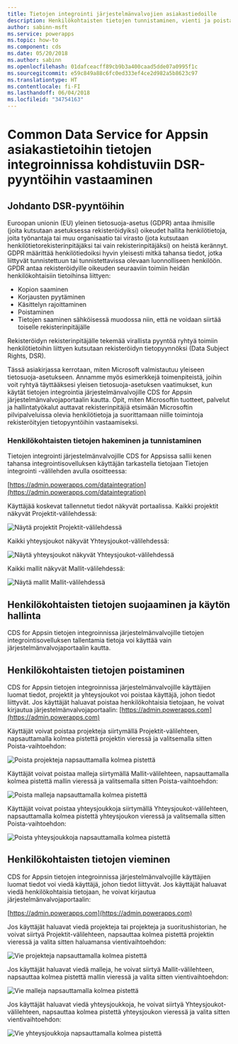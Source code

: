 ```yaml
---
title: Tietojen integrointi järjestelmänvalvojien asiakastiedoille
description: Henkilökohtaisten tietojen tunnistaminen, vienti ja poistaminen tietojen integroinnissa CDS for Apps -järjestelmänvalvojille
author: sabinn-msft
ms.service: powerapps
ms.topic: how-to
ms.component: cds
ms.date: 05/20/2018
ms.author: sabinn
ms.openlocfilehash: 01dafceacff89cb9b3a400caad5dde07a0995f1c
ms.sourcegitcommit: e59c849a88c6fc0ed333ef4ce2d982a5b8623c97
ms.translationtype: HT
ms.contentlocale: fi-FI
ms.lasthandoff: 06/04/2018
ms.locfileid: "34754163"
---
```

# <a name="responding-to-data-subject-rights-dsr-requests-for-data-integration-for-common-data-service-for-apps-customer-data"></a>Common Data Service for Appsin asiakastietoihin tietojen integroinnissa kohdistuviin DSR-pyyntöihin vastaaminen

## <a name="introduction-to-dsr-requests"></a>Johdanto DSR-pyyntöihin

Euroopan unionin (EU) yleinen tietosuoja-asetus (GDPR) antaa ihmisille (joita kutsutaan asetuksessa rekisteröidyiksi) oikeudet hallita henkilötietoja, joita työnantaja tai muu organisaatio tai virasto (jota kutsutaan henkilötietorekisterinpitäjäksi tai vain rekisterinpitäjäksi) on heistä kerännyt. GDPR määrittää henkilötiedoiksi hyvin yleisesti mitkä tahansa tiedot, jotka liittyvät tunnistettuun tai tunnistettavissa olevaan luonnolliseen henkilöön. GPDR antaa rekisteröidyille oikeuden seuraaviin toimiin heidän henkilökohtaisiin tietoihinsa liittyen:

- Kopion saaminen
- Korjausten pyytäminen
- Käsittelyn rajoittaminen
- Poistaminen
- Tietojen saaminen sähköisessä muodossa niin, että ne voidaan siirtää toiselle rekisterinpitäjälle

Rekisteröidyn rekisterinpitäjälle tekemää virallista pyyntöä ryhtyä toimiin henkilötietoihin liittyen kutsutaan rekisteröidyn tietopyynnöksi (Data Subject Rights, DSR).

Tässä asiakirjassa kerrotaan, miten Microsoft valmistautuu yleiseen tietosuoja-asetukseen. Annamme myös esimerkkejä toimenpiteistä, joihin voit ryhtyä täyttääksesi yleisen tietosuoja-asetuksen vaatimukset, kun käytät tietojen integrointia järjestelmänvalvojille CDS for Appsin järjestelmänvalvojaportaalin kautta. Opit, miten Microsoftin tuotteet, palvelut ja hallintatyökalut auttavat rekisterinpitäjiä etsimään Microsoftin pilvipalveluissa olevia henkilötietoja ja suorittamaan niille toimintoja rekisteröityjen tietopyyntöihin vastaamiseksi.

### <a name="searching-for-and-identifying-personal-data"></a>Henkilökohtaisten tietojen hakeminen ja tunnistaminen

Tietojen integrointi järjestelmänvalvojille CDS for Appsissa sallii kenen tahansa integrointisovelluksen käyttäjän tarkastella tietojaan Tietojen integrointi -välilehden avulla osoitteessa:

[https://admin.powerapps.com/dataintegration](https://admin.powerapps.com/dataintegration)

Käyttäjää koskevat tallennetut tiedot näkyvät portaalissa. Kaikki projektit näkyvät Projektit-välilehdessä:

![Näytä projektit Projektit-välilehdessä](./media/data-integration-gdpr-dsr/projects-tab.png)

Kaikki yhteysjoukot näkyvät Yhteysjoukot-välilehdessä:

![Näytä yhteysjoukot näkyvät Yhteysjoukot-välilehdessä](./media/data-integration-gdpr-dsr/connections-tab.png)

Kaikki mallit näkyvät Mallit-välilehdessä:

![Näytä mallit Mallit-välilehdessä](./media/data-integration-gdpr-dsr/templates-tab.png)

## <a name="securing-and-controlling-access-to-personal-information"></a>Henkilökohtaisten tietojen suojaaminen ja käytön hallinta

CDS for Appsin tietojen integroinnissa järjestelmänvalvojille tietojen integrointisovelluksen tallentamia tietoja voi käyttää vain järjestelmänvalvojaportaalin kautta.

## <a name="deleting-personal-data"></a>Henkilökohtaisten tietojen poistaminen

CDS for Appsin tietojen integroinnissa järjestelmänvalvojille käyttäjien luomat tiedot, projektit ja yhteysjoukot voi poistaa käyttäjä, johon tiedot liittyvät. Jos käyttäjät haluavat poistaa henkilökohtaisia tietojaan, he voivat kirjautua järjestelmänvalvojaportaalin: [https://admin.powerapps.com](https://admin.powerapps.com)

Käyttäjät voivat poistaa projekteja siirtymällä Projektit-välilehteen, napsauttamalla kolmea pistettä projektin vieressä ja valitsemalla sitten Poista-vaihtoehdon:

![Poista projekteja napsauttamalla kolmea pistettä](./media/data-integration-gdpr-dsr/projects-del.png)

Käyttäjät voivat poistaa malleja siirtymällä Mallit-välilehteen, napsauttamalla kolmea pistettä mallin vieressä ja valitsemalla sitten Poista-vaihtoehdon:

![Poista malleja napsauttamalla kolmea pistettä](./media/data-integration-gdpr-dsr/templates-del.png)

Käyttäjät voivat poistaa yhteysjoukkoja siirtymällä Yhteysjoukot-välilehteen, napsauttamalla kolmea pistettä yhteysjoukon vieressä ja valitsemalla sitten Poista-vaihtoehdon:

![Poista yhteysjoukkoja napsauttamalla kolmea pistettä](./media/data-integration-gdpr-dsr/connsets-del.png)

## <a name="exporting-personal-data"></a>Henkilökohtaisten tietojen vieminen

CDS for Appsin tietojen integroinnissa järjestelmänvalvojille käyttäjien luomat tiedot voi viedä käyttäjä, johon tiedot liittyvät. Jos käyttäjät haluavat viedä henkilökohtaisia tietojaan, he voivat kirjautua järjestelmänvalvojaportaalin:

[https://admin.powerapps.com](https://admin.powerapps.com)

Jos käyttäjät haluavat viedä projekteja tai projekteja ja suoritushistorian, he voivat siirtyä Projektit-välilehteen, napsauttaa kolmea pistettä projektin vieressä ja valita sitten haluamansa vientivaihtoehdon:

![Vie projekteja napsauttamalla kolmea pistettä](./media/data-integration-gdpr-dsr/projects-exp.png)

Jos käyttäjät haluavat viedä malleja, he voivat siirtyä Mallit-välilehteen, napsauttaa kolmea pistettä mallin vieressä ja valita sitten vientivaihtoehdon:

![Vie malleja napsauttamalla kolmea pistettä](./media/data-integration-gdpr-dsr/templates-exp.png)

Jos käyttäjät haluavat viedä yhteysjoukkoja, he voivat siirtyä Yhteysjoukot-välilehteen, napsauttaa kolmea pistettä yhteysjoukon vieressä ja valita sitten vientivaihtoehdon:

![Vie yhteysjoukkoja napsauttamalla kolmea pistettä](./media/data-integration-gdpr-dsr/connsets-exp.png)
